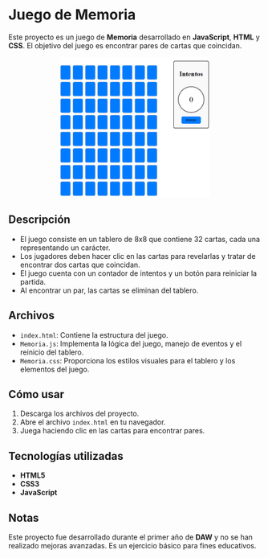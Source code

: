 # Juego de Memoria

Este proyecto es un juego de **Memoria** desarrollado en **JavaScript**, **HTML** y **CSS**. El objetivo del juego es encontrar pares de cartas que coincidan.

<div align="center">
  <img src="Juego_De_Memoria.png" alt="Imagen del juego de memoria js" width="300">
</div>

## Descripción

- El juego consiste en un tablero de 8x8 que contiene 32 cartas, cada una representando un carácter.
- Los jugadores deben hacer clic en las cartas para revelarlas y tratar de encontrar dos cartas que coincidan.
- El juego cuenta con un contador de intentos y un botón para reiniciar la partida.
- Al encontrar un par, las cartas se eliminan del tablero.

## Archivos

- `index.html`: Contiene la estructura del juego.
- `Memoria.js`: Implementa la lógica del juego, manejo de eventos y el reinicio del tablero.
- `Memoria.css`: Proporciona los estilos visuales para el tablero y los elementos del juego.

## Cómo usar

1. Descarga los archivos del proyecto.
2. Abre el archivo `index.html` en tu navegador.
3. Juega haciendo clic en las cartas para encontrar pares.

## Tecnologías utilizadas

- **HTML5**
- **CSS3**
- **JavaScript**

## Notas

Este proyecto fue desarrollado durante el primer año de **DAW** y no se han realizado mejoras avanzadas. Es un ejercicio básico para fines educativos.
